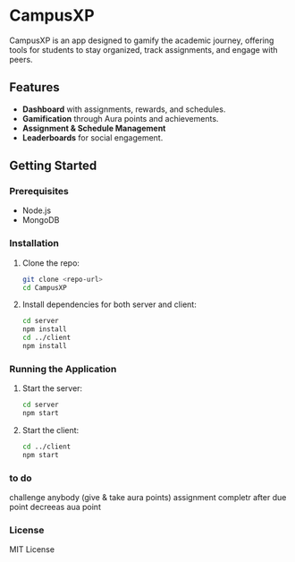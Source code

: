 # CampusXP

CampusXP is an app designed to gamify the academic journey, offering tools for students to stay organized, track assignments, and engage with peers.

## Features
- **Dashboard** with assignments, rewards, and schedules.
- **Gamification** through Aura points and achievements.
- **Assignment & Schedule Management**
- **Leaderboards** for social engagement.

## Getting Started

### Prerequisites
- Node.js
- MongoDB

### Installation
1. Clone the repo:
   ```bash
   git clone <repo-url>
   cd CampusXP
   ```

2. Install dependencies for both server and client:
   ```bash
   cd server
   npm install
   cd ../client
   npm install
   ```

### Running the Application
1. Start the server:
   ```bash
   cd server
   npm start
   ```

2. Start the client:
   ```bash
   cd ../client
   npm start
   ```
### to do 
challenge anybody (give & take aura points)
assignment completr after due point decreeas aua point

### License
MIT License
